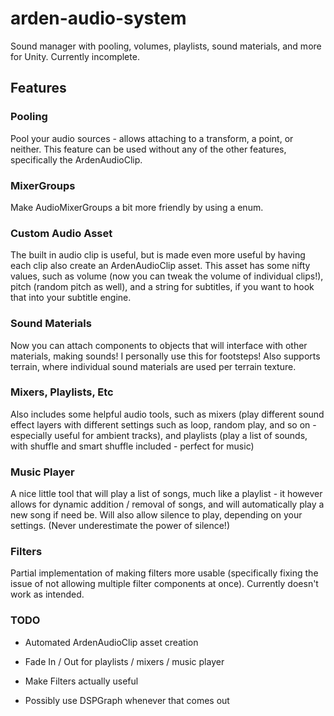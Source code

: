 # arden-audio-system
Sound manager with pooling, volumes, playlists, sound materials, and more for Unity. Currently incomplete.

## Features

### Pooling
Pool your audio sources - allows attaching to a transform, a point, or neither. This feature can be used without any of the other features, specifically the ArdenAudioClip.

### MixerGroups
Make AudioMixerGroups a bit more friendly by using a enum. 

### Custom Audio Asset
The built in audio clip is useful, but is made even more useful by having each clip also create an ArdenAudioClip asset. This asset has some nifty values, such as volume (now you can tweak the volume of individual clips!), pitch (random pitch as well), and a string for subtitles, if you want to hook that into your subtitle engine.

###  Sound Materials
Now you can attach components to objects that will interface with other materials, making sounds! I personally use this for footsteps! Also supports terrain, where individual sound materials are used per terrain texture.

### Mixers, Playlists, Etc
Also includes some helpful audio tools, such as mixers (play different sound effect layers with different settings such as loop, random play, and so on - especially useful for ambient tracks), and playlists (play a list of sounds, with shuffle and smart shuffle included - perfect for music)

### Music Player
A nice little tool that will play a list of songs, much like a playlist - it however allows for dynamic addition / removal of songs, and will automatically play a new song if need be. Will also allow silence to play, depending on your settings. (Never underestimate the power of silence!)

### Filters
Partial implementation of making filters more usable (specifically fixing the issue of not allowing multiple filter components at once). Currently doesn't work as intended.

### TODO
* Automated ArdenAudioClip asset creation 

* Fade In / Out for playlists / mixers / music player

* Make Filters actually useful

* Possibly use DSPGraph whenever that comes out
